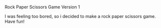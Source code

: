 Rock Paper Scissors Game Version 1

I was feeling too bored, so i decided to make a rock paper scissors game. Have fun!